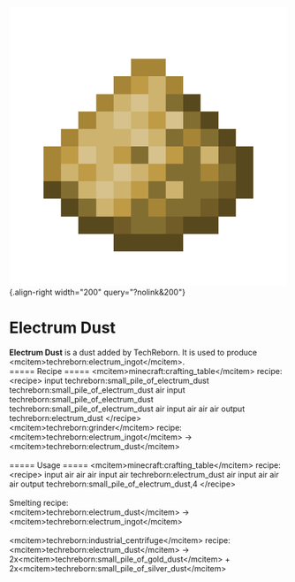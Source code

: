 ![electrum_dust.png](/media/mods/techreborn/electrum_dust.png){.align-right width="200" query="?nolink&200"}

# Electrum Dust

**Electrum Dust** is a dust added by TechReborn. It is used to produce \<mcitem\>techreborn:electrum_ingot\</mcitem\>.\
===== Recipe ===== \<mcitem\>minecraft:crafting_table\</mcitem\> recipe: \<recipe\> input techreborn:small_pile_of_electrum_dust techreborn:small_pile_of_electrum_dust air input techreborn:small_pile_of_electrum_dust techreborn:small_pile_of_electrum_dust air input air air air output techreborn:electrum_dust \</recipe\>\
\<mcitem\>techreborn:grinder\</mcitem\> recipe:\
\<mcitem\>techreborn:electrum_ingot\</mcitem\> -\> \<mcitem\>techreborn:electrum_dust\</mcitem\>\
\
===== Usage ===== \<mcitem\>minecraft:crafting_table\</mcitem\> recipe: \<recipe\> input air air air input air techreborn:electrum_dust air input air air air output techreborn:small_pile_of_electrum_dust,4 \</recipe\>\
\
Smelting recipe:\
\<mcitem\>techreborn:electrum_dust\</mcitem\> -\> \<mcitem\>techreborn:electrum_ingot\</mcitem\>\
\
\<mcitem\>techreborn:industrial_centrifuge\</mcitem\> recipe:\
\<mcitem\>techreborn:electrum_dust\</mcitem\> -\> 2x\<mcitem\>techreborn:small_pile_of_gold_dust\</mcitem\> + 2x\<mcitem\>techreborn:small_pile_of_silver_dust\</mcitem\>
